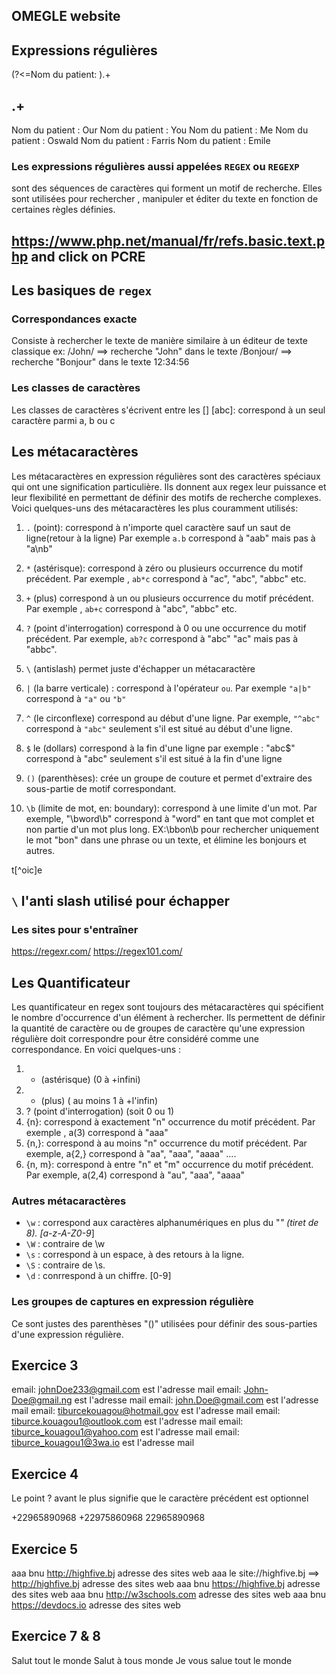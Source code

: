 ## OMEGLE website

## Expressions régulières
(?<=Nom du patient: ).+
## .+

Nom du patient : Our
Nom du patient : You
Nom du patient : Me
Nom du patient : Oswald
Nom du patient : Farris
Nom du patient : Emile

### Les expressions régulières aussi appelées ``REGEX`` ou ``REGEXP`` 
sont des séquences de caractères qui forment un motif de recherche. Elles sont utilisées pour rechercher , manipuler et éditer du texte en fonction de certaines règles définies.

## https://www.php.net/manual/fr/refs.basic.text.php and click on PCRE

##  Les basiques de `regex`
### Correspondances exacte
Consiste à rechercher le texte de manière similaire à un éditeur de texte classique
ex: /John/ ==> recherche "John" dans le texte
    /Bonjour/ ==> recherche "Bonjour" dans le texte
    12:34:56
    
### Les classes de caractères
Les classes de caractères s'écrivent entre les []
[abc]: correspond à un seul caractère parmi a, b ou c
[^abc]: correspond à un caractère sauf a, b ou c
[abcdefghijklmnopqrstuvwxyz]
[a-z]: correspond à l'ensemble des caractères minuscules allant de `a` à `z`
[0-9]: correspond à tous les chiffres de `0` à `9`
[a-z]+@gmail.com pour sélectionner mes deux emails en bas
abc@gmail.com
johndoe@gmail.com

## Les métacaractères
Les métacaractères en expression régulières sont des caractères spéciaux qui ont une signification particulière. Ils donnent aux regex leur puissance et leur flexibilité en permettant de définir des motifs de recherche complexes. Voici quelques-uns des métacaractères les plus couramment utilisés: 
1. `.` (point): correspond à n'importe quel caractère sauf un saut de ligne(retour à  la ligne)
   Par exemple `a.b` correspond à "aab" mais pas à "a\nb"

2. `*` (astérisque): correspond à zéro ou plusieurs occurrence du motif précédent. Par exemple , `ab*c` correspond à "ac", "abc", "abbc" etc.
3. `+` (plus) correspond à un ou plusieurs occurrence du motif précédent. Par exemple , `ab+c` correspond à "abc", "abbc" etc.
4. `?` (point d'interrogation) correspond à 0 ou une occurrence du motif précédent. Par exemple, `ab?c` correspond à "abc" "ac" mais pas à "abbc".
5. `\` (antislash) permet juste d'échapper un métacaractère
6. `|` (la barre verticale) : correspond à l'opérateur `ou`. Par exemple `"a|b"` correspond à ``"a"`` ou ``"b"``
7. `^` (le circonflexe) correspond au début d'une ligne. Par exemple, `"^abc"` correspond à `"abc"` seulement s'il est situé au début d'une ligne.
8. `$` le (dollars) correspond à la fin d'une ligne par exemple : "abc$" correspond à "abc" seulement s'il est situé à la fin d'une ligne 
9. `()` (parenthèses): crée un groupe de couture et permet d'extraire des sous-partie de motif correspondant.
10. `\b` (limite de mot, en: boundary): correspond à une limite d'un mot. Par exemple, "\bword\b" correspond à "word" en tant que mot complet et non partie d'un mot plus long.
    EX:\bbon\b pour rechercher uniquement le mot "bon" dans une phrase ou un texte, et élimine les bonjours et autres.

t[^oic]e

## `\` l'anti slash utilisé pour échapper
### Les sites pour s'entraîner 
https://regexr.com/
https://regex101.com/

## Les Quantificateur
Les quantificateur en regex sont toujours des métacaractères qui spécifient le nombre d'occurrence d'un élément à rechercher. Ils permettent de définir la quantité de caractère ou de groupes de caractère qu'une expression régulière doit correspondre pour être considéré comme une correspondance. 
En voici quelques-uns :
1. * (astérisque) (0 à +infini)
2. + (plus) ( au moins 1 à +l'infin)
3. ? (point d'interrogation) (soit 0 ou 1)
4. {n}: correspond à exactement "n" occurrence du motif précédent. Par exemple , a(3) correspond à "aaa"
5. {n,}: correspond à au moins "n" occurrence du motif précédent. Par exemple, a{2,} correspond à "aa", "aaa", "aaaa" ....
6. {n, m}: correspond à entre "n" et "m" occurrence du motif précédent. Par exemple, a(2,4) correspond à "au", "aaa", "aaaa"


### Autres métacaractères
- `\w` : correspond aux caractères alphanumériques en plus du "_" (tiret de 8). [a-z-A-Z0-9_]
- `\W` : contraire de \w 
- `\s` : correspond à un espace, à  des retours à la ligne.
- `\S` : contraire de \s.
- `\d` : conrrespond à un chiffre. [0-9]

### Les groupes de captures en expression régulière
Ce sont justes des parenthèses "()" utilisées pour définir des sous-parties d'une expression régulière.

## Exercice 3

<!-- 
[aA-zZ0-9]*@gmail.com : sélectionne les addresses emails
[a-zA-Z0-9]+@gmail\.com
[a-zA-Z0-9-_]+@gmail\.com 
[a-zA-Z0-9-_]+@[a-z]+\.com
[a-zA-Z0-9-_.]+@[a-z0-9.]+[a-z]
[a-zA-Z0-9-_.]+@[a-z0-9]+\.[a-z]+
-->
email: johnDoe233@gmail.com est l'adresse mail
email: John-Doe@gmail.ng est l'adresse mail
email: john.Doe@gmail.com est l'adresse mail
email: tiburcekouagou@hotmail.gov est l'adresse mail
email: tiburce.kouagou1@outlook.com est l'adresse mail
email: tiburce_kouagou1@yahoo.com est l'adresse mail
email: tiburce_kouagou1@3wa.io est l'adresse mail

## Exercice 4
<!-- \+?[0-9]+ -->
Le point ? avant le plus signifie que le caractère précédent est optionnel

+22965890968
+22975860968
22965890968

## Exercice 5
<!-- https?:\/\/[a-zA-Z0-9]+\.[a-zA-Z]+ -->
aaa bnu http://highfive.bj adresse des sites web
aaa le site://highfive.bj ==> http://highfive.bj adresse des sites web
aaa bnu https://highfive.bj adresse des sites web
aaa bnu http://w3schools.com adresse des sites web
aaa bnu https://devdocs.io adresse des sites web

## Exercice 7 & 8 
<!-- ^Salut [ a-zA-Z-à]+ monde$ -->
<!-- ^Salut.+monde$ -->

Salut tout le monde
Salut à tous monde
Je vous salue tout le monde